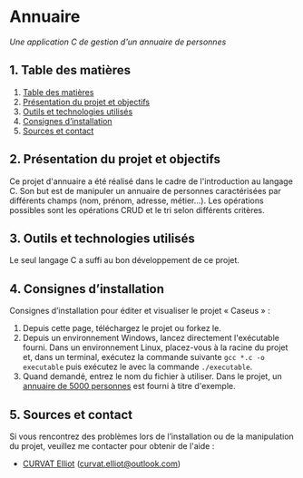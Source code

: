 # Annuaire
_Une application C de gestion d'un annuaire de personnes_


##  1. <a name='Table'></a> Table des matières
<!-- vscode-markdown-toc -->
1. [Table des matières](#Table)
2. [Présentation du projet et objectifs](#Pres)
3. [Outils et technologies utilisés](#Outils)
4. [Consignes d’installation](#Consignes)
5. [Sources et contact](#Sources)

<!-- vscode-markdown-toc-config
	numbering=true
	autoSave=true
	/vscode-markdown-toc-config -->
<!-- /vscode-markdown-toc -->



##  2. <a name='Pres'></a>Présentation du projet et objectifs
Ce projet d'annuaire a été réalisé dans le cadre de l'introduction au langage C. Son but est de manipuler un annuaire de personnes caractérisées par différents champs (nom, prénom, adresse, métier...). Les opérations possibles sont les opérations CRUD et le tri selon différents critères.

##  3. <a name='Outils'></a>Outils et technologies utilisés
Le seul langage C a suffi au bon développement de ce projet.

##  4. <a name='Consignes'></a>Consignes d’installation
Consignes d’installation pour éditer et visualiser le projet « Caseus » :
1. Depuis cette page, téléchargez le projet ou forkez le.
2. Depuis un environnement Windows, lancez directement l'exécutable fourni. Dans un environnement Linux, placez-vous à la racine du projet et, dans un terminal, exécutez la commande suivante ```gcc *.c -o executable``` puis exécutez le avec la commande ```./executable```.
3. Quand demandé, entrez le nom du fichier à utiliser. Dans le projet, un [annuaire de 5000 personnes](annuaire5000.csv) est fourni à titre d'exemple.

##  5. <a name='Sources'></a>Sources et contact
Si vous rencontrez des problèmes lors de l’installation ou de la manipulation du projet, veuillez me contacter pour obtenir de l'aide :
- [CURVAT Elliot](https://github.com/ECurvat) (curvat.elliot@outlook.com)
